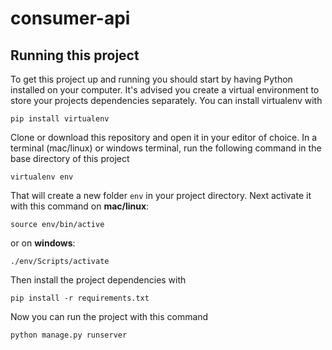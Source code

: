 # consumer-api

## Running this project

To get this project up and running you should start by having Python installed on your computer. It's advised you create a virtual environment to store your projects dependencies separately. You can install virtualenv with

```
pip install virtualenv
```

Clone or download this repository and open it in your editor of choice. In a terminal (mac/linux) or windows terminal, run the following command in the base directory of this project

```
virtualenv env
```

That will create a new folder `env` in your project directory. Next activate it with this command on <b>mac/linux</b>:

```
source env/bin/active
```
or on <b>windows</b>: 
```
./env/Scripts/activate
```

Then install the project dependencies with

```
pip install -r requirements.txt
```

Now you can run the project with this command

```
python manage.py runserver
```